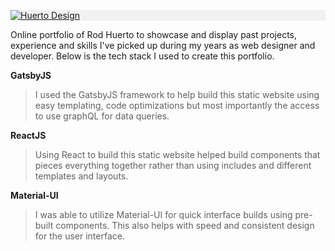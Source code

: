 
<p align="center">
  <div style="background-color:rgba(0, 0, 0, 0.0470588)">
    <a href="https://www.huertodesign.com">
      <img alt="Huerto Design" src="https://www.huertodesign.com/static/9f4e74f2e40bd54ef9c29ab998fedafa/62fe3/huertodesign_main_logo.png" />
    </a>
  </div>
</p>

Online portfolio of Rod Huerto to showcase and display past projects, experience and skills I've picked up during my years as web designer and developer. Below is the tech stack I used to create this portfolio.

**GatsbyJS**
> I used the GatsbyJS framework to help build this static website using easy templating, code optimizations but most importantly the access to use graphQL for data queries.

**ReactJS**
> Using React to build this static website helped build components that pieces everything together rather than using includes and different templates and layouts.

**Material-UI**
> I was able to utilize Material-UI for quick interface builds using pre-built components. This also helps with speed and consistent design for the user interface.
